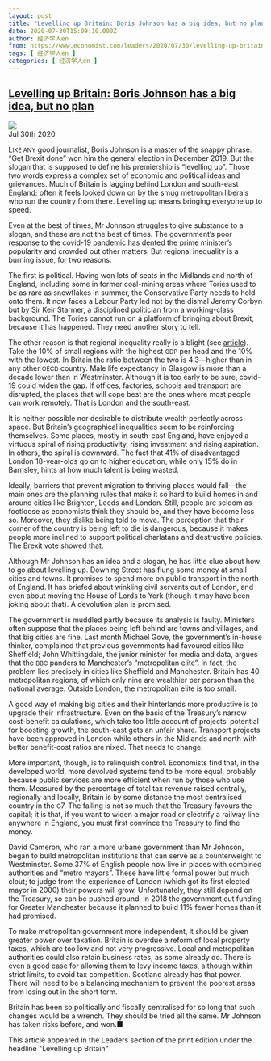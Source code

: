 ```yaml
---
layout: post
title: "Levelling up Britain: Boris Johnson has a big idea, but no plan"
date: 2020-07-30T15:09:10.000Z
author: 经济学人en
from: https://www.economist.com/leaders/2020/07/30/levelling-up-britain-boris-johnson-has-a-big-idea-but-no-plan
tags: [ 经济学人en ]
categories: [ 经济学人en ]
---
```

<!--1596121750000-->
[Levelling up Britain: Boris Johnson has a big idea, but no plan](https://www.economist.com/leaders/2020/07/30/levelling-up-britain-boris-johnson-has-a-big-idea-but-no-plan)
------

<div>
<img src="https://images.weserv.nl/?url=www.economist.com/sites/default/files/20200801_CVP001.jpg"/><div></div><aside ><div ><time itemscope="" itemType="http://schema.org/DateTime" dateTime="2020-07-30T00:00:00Z" >Jul 30th 2020</time><meta itemProp="author" content="The Economist"/></div></aside><p ><span data-caps="initial">L</span><small>IKE ANY</small> good journalist, Boris Johnson is a master of the snappy phrase. “Get Brexit done” won him the general election in December 2019. But the slogan that is supposed to define his premiership is “levelling up”. Those two words express a complex set of economic and political ideas and grievances. Much of Britain is lagging behind London and south-east England; often it feels looked down on by the smug metropolitan liberals who run the country from there. Levelling up means bringing everyone up to speed.</p><p >Even at the best of times, Mr Johnson struggles to give substance to a slogan, and these are not the best of times. The government’s poor response to the covid-19 pandemic has dented the prime minister’s popularity and crowded out other matters. But regional inequality is a burning issue, for two reasons.</p><div  id="gpt-ad-slot-1" data-test-id="Inline Ad"></div><p >The first is political. Having won lots of seats in the Midlands and north of England, including some in former coal-mining areas where Tories used to be as rare as snowflakes in summer, the Conservative Party needs to hold onto them. It now faces a Labour Party led not by the dismal Jeremy Corbyn but by Sir Keir Starmer, a disciplined politician from a working-class background. The Tories cannot run on a platform of bringing about Brexit, because it has happened. They need another story to tell.</p><p >The other reason is that regional inequality really is a blight (see <a href="https://www.economist.com/node/21790230">article</a>). Take the 10% of small regions with the highest <small>GDP</small> per head and the 10% with the lowest. In Britain the ratio between the two is 4.3—higher than in any other <small>OECD</small> country. Male life expectancy in Glasgow is more than a decade lower than in Westminster. Although it is too early to be sure, covid-19 could widen the gap. If offices, factories, schools and transport are disrupted, the places that will cope best are the ones where most people can work remotely. That is London and the south-east.</p><p >It is neither possible nor desirable to distribute wealth perfectly across space. But Britain’s geographical inequalities seem to be reinforcing themselves. Some places, mostly in south-east England, have enjoyed a virtuous spiral of rising productivity, rising investment and rising aspiration. In others, the spiral is downward. The fact that 41% of disadvantaged London 18-year-olds go on to higher education, while only 15% do in Barnsley, hints at how much talent is being wasted.</p><p >Ideally, barriers that prevent migration to thriving places would fall—the main ones are the planning rules that make it so hard to build homes in and around cities like Brighton, Leeds and London. Still, people are seldom as footloose as economists think they should be, and they have become less so. Moreover, they dislike being told to move. The perception that their corner of the country is being left to die is dangerous, because it makes people more inclined to support political charlatans and destructive policies. The Brexit vote showed that.</p><div  id="gpt-ad-slot-2" data-test-id="Inline Ad"></div><p >Although Mr Johnson has an idea and a slogan, he has little clue about how to go about levelling up. Downing Street has flung some money at small cities and towns. It promises to spend more on public transport in the north of England. It has briefed about winkling civil servants out of London, and even about moving the House of Lords to York (though it may have been joking about that). A devolution plan is promised.</p><p >The government is muddled partly because its analysis is faulty. Ministers often suppose that the places being left behind are towns and villages, and that big cities are fine. Last month Michael Gove, the government’s in-house thinker, complained that previous governments had favoured cities like Sheffield; John Whittingdale, the junior minister for media and data, argues that the <small>BBC</small> panders to Manchester’s “metropolitan elite”. In fact, the problem lies precisely in cities like Sheffield and Manchester. Britain has 40 metropolitan regions, of which only nine are wealthier per person than the national average. Outside London, the metropolitan elite is too small.</p><p >A good way of making big cities and their hinterlands more productive is to upgrade their infrastructure. Even on the basis of the Treasury’s narrow cost-benefit calculations, which take too little account of projects’ potential for boosting growth, the south-east gets an unfair share. Transport projects have been approved in London while others in the Midlands and north with better benefit-cost ratios are nixed. That needs to change.</p><p >More important, though, is to relinquish control. Economists find that, in the developed world, more devolved systems tend to be more equal, probably because public services are more efficient when run by those who use them. Measured by the percentage of total tax revenue raised centrally, regionally and locally, Britain is by some distance the most centralised country in the <small>G</small>7. The failing is not so much that the Treasury favours the capital; it is that, if you want to widen a major road or electrify a railway line anywhere in England, you must first convince the Treasury to find the money.</p><p >David Cameron, who ran a more urbane government than Mr Johnson, began to build metropolitan institutions that can serve as a counterweight to Westminster. Some 37% of English people now live in places with combined authorities and “metro mayors”. These have little formal power but much clout; to judge from the experience of London (which got its first elected mayor in 2000) their powers will grow. Unfortunately, they still depend on the Treasury, so can be pushed around. In 2018 the government cut funding for Greater Manchester because it planned to build 11% fewer homes than it had promised.</p><p >To make metropolitan government more independent, it should be given greater power over taxation. Britain is overdue a reform of local property taxes, which are too low and not very progressive. Local and metropolitan authorities could also retain business rates, as some already do. There is even a good case for allowing them to levy income taxes, although within strict limits, to avoid tax competition. Scotland already has that power. There will need to be a balancing mechanism to prevent the poorest areas from losing out in the short term.</p><p >Britain has been so politically and fiscally centralised for so long that such changes would be a wrench. They should be tried all the same. Mr Johnson has taken risks before, and won.<span data-ornament="ufinish">■</span></p><p data-test-id="Footnote" >This article appeared in the Leaders section of the print edition under the headline &quot;Levelling up Britain&quot;</p>
</div>
